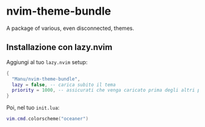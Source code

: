 # nvim-theme-bundle
A package of various, even disconnected, themes.

## Installazione con lazy.nvim

Aggiungi al tuo `lazy.nvim` setup:

```lua
{
  "Manu/nvim-theme-bundle",
  lazy = false, -- carica subito il tema
  priority = 1000, -- assicurati che venga caricato prima degli altri plugin
}
```

Poi, nel tuo `init.lua`:

```lua
vim.cmd.colorscheme("oceaner")
```
